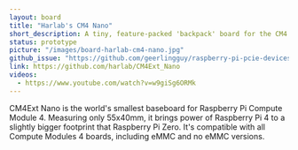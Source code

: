 ```yaml
---
layout: board
title: "Harlab's CM4 Nano"
short_description: A tiny, feature-packed 'backpack' board for the CM4.
status: prototype
picture: "/images/board-harlab-cm4-nano.jpg"
github_issue: "https://github.com/geerlingguy/raspberry-pi-pcie-devices/issues/25#issuecomment-755777945"
link: https://github.com/harlab/CM4Ext_Nano
videos:
  - https://www.youtube.com/watch?v=w9giSg6ORMk
---
```

CM4Ext Nano is the world's smallest baseboard for Raspberry Pi Compute Module 4. Measuring only 55x40mm, it brings power of Raspberry Pi 4 to a slightly bigger footprint that Raspberry Pi Zero. It's compatible with all Compute Modules 4 boards, including eMMC and no eMMC versions.
